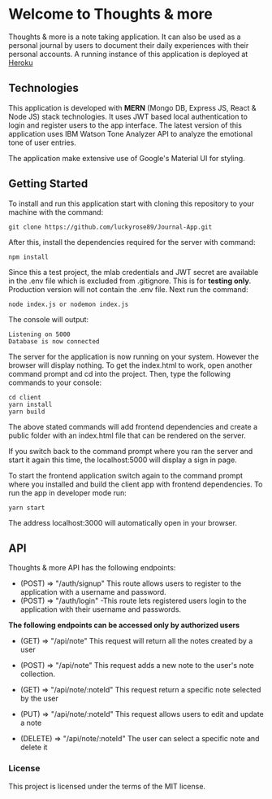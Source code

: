 # Welcome to Thoughts & more

Thoughts & more is a note taking application. It can also be used as a personal journal by users to document their daily experiences with their personal accounts. A running instance of this application is deployed at [Heroku](https://tranquil-tor-91514.herokuapp.com/login)

## Technologies

This application is developed with **MERN** (Mongo DB, Express JS, React & Node JS) stack technologies. It uses JWT based local authentication to login and register users to the app interface. The latest version of this application uses IBM Watson Tone Analyzer API to analyze the emotional tone of user entries.

The application make extensive use of Google's Material UI for styling.

## Getting Started

To install and run this application start with cloning this repository to your machine with the command:

    git clone https://github.com/luckyrose89/Journal-App.git

After this, install the dependencies required for the server with command:

    npm install

Since this a test project, the mlab credentials and JWT secret are available in the .env file which is excluded from .gitignore. This is for **testing only**. Production version will not contain the .env file. Next run the command:

    node index.js or nodemon index.js

The console will output:

    Listening on 5000
    Database is now connected

The server for the application is now running on your system. However the browser will display nothing. To get the index.html to work, open another command prompt and cd into the project. Then, type the following commands to your console:

    cd client
    yarn install
    yarn build

The above stated commands will add frontend dependencies and create a public folder with an index.html file that can be rendered on the server.

If you switch back to the command prompt where you ran the server and start it again this time, the localhost:5000 will display a sign in page.

To start the frontend application switch again to the command prompt where you installed and build the client app with frontend dependencies. To run the app in developer mode run:

    yarn start

The address localhost:3000 will automatically open in your browser.

## API

Thoughts & more API has the following endpoints:

- (POST) => "/auth/signup"
  This route allows users to register to the application with a username and password.
- (POST) => "/auth/login"
  -This route lets registered users login to the application with their username and passwords.

**The following endpoints can be accessed only by authorized users**

- (GET) => "/api/note"
  This request will return all the notes created by a user

- (POST) => "/api/note"
  This request adds a new note to the user's note collection.

- (GET) => "/api/note/:noteId"
  This request return a specific note selected by the user

- (PUT) => "/api/note/:noteId"
  This request allows users to edit and update a note

- (DELETE) => "/api/note/:noteId"
  The user can select a specific note and delete it

### License

This project is licensed under the terms of the MIT license.

